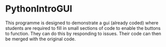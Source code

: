 # PythonIntroGUI
This programme is designed to demonstrate a gui (already coded) where students are required to fill in small sections of code to enable the buttons to function. They can do this by responding to issues. Their code can then be merged with the original code.
